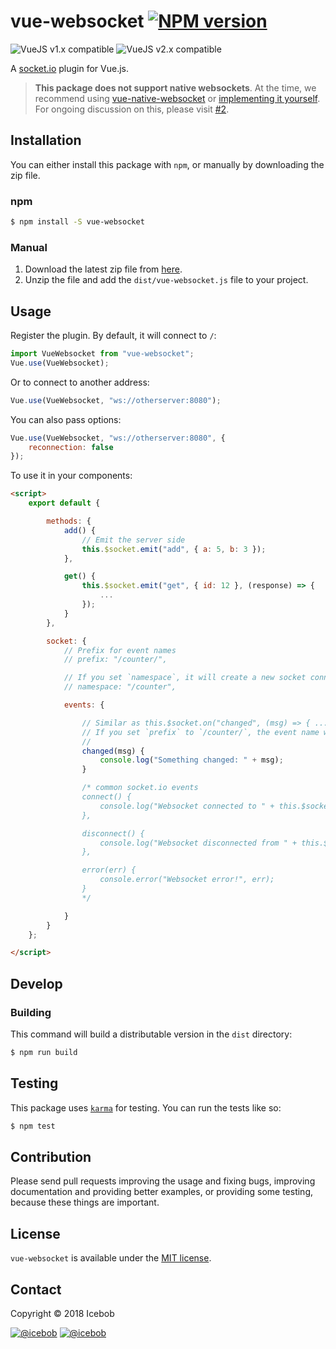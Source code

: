 # vue-websocket [![NPM version](https://img.shields.io/npm/v/vue-websocket.svg)](https://www.npmjs.com/package/vue-websocket)
![VueJS v1.x compatible](https://img.shields.io/badge/vue%201.x-compatible-green.svg)
![VueJS v2.x compatible](https://img.shields.io/badge/vue%202.x-compatible-green.svg)

A [socket.io](https://socket.io) plugin for Vue.js.

> **This package does not support native websockets**. At the time, we recommend using [vue-native-websocket](https://github.com/nathantsoi/vue-native-websocket) or [implementing it yourself](https://alligator.io/vuejs/vue-socketio/). For ongoing discussion on this, please visit [#2](https://github.com/icebob/vue-websocket/issues/2).

## Installation
You can either install this package with `npm`, or manually by downloading the zip file.

### npm

```bash
$ npm install -S vue-websocket
```

### Manual
1. Download the latest zip file from [here](https://github.com/icebob/vue-websocket/archive/master.zip).
2. Unzip the file and add the `dist/vue-websocket.js` file to your project.

## Usage
Register the plugin. By default, it will connect to `/`:

```js
import VueWebsocket from "vue-websocket";
Vue.use(VueWebsocket);
```

Or to connect to another address:

```js
Vue.use(VueWebsocket, "ws://otherserver:8080");
```

You can also pass options:

```js
Vue.use(VueWebsocket, "ws://otherserver:8080", {
	reconnection: false
});
```

To use it in your components:

```html
<script>
	export default {

		methods: {
			add() {
		  		// Emit the server side
		  		this.$socket.emit("add", { a: 5, b: 3 });
			},

			get() {
		  		this.$socket.emit("get", { id: 12 }, (response) => {
					...
				});
			}
		},

		socket: {
			// Prefix for event names
			// prefix: "/counter/",

			// If you set `namespace`, it will create a new socket connection to the namespace instead of `/`
			// namespace: "/counter",

			events: {

				// Similar as this.$socket.on("changed", (msg) => { ... });
				// If you set `prefix` to `/counter/`, the event name will be `/counter/changed`
				//
				changed(msg) {
					console.log("Something changed: " + msg);
				}

				/* common socket.io events
				connect() {
					console.log("Websocket connected to " + this.$socket.nsp);
				},

				disconnect() {
					console.log("Websocket disconnected from " + this.$socket.nsp);
				},

				error(err) {
					console.error("Websocket error!", err);
				}
				*/

			}
		}
	};

</script>
```

## Develop

### Building
This command will build a distributable version in the `dist` directory:

```bash
$ npm run build
```

## Testing
This package uses [`karma`](https://www.npmjs.com/package/karma) for testing. You can run the tests like so:

```bash
$ npm test
```

## Contribution
Please send pull requests improving the usage and fixing bugs, improving documentation and providing better examples, or providing some testing, because these things are important.

## License
`vue-websocket` is available under the [MIT license](https://tldrlegal.com/license/mit-license).

## Contact

Copyright © 2018 Icebob

[![@icebob](https://img.shields.io/badge/github-icebob-green.svg)](https://github.com/icebob) [![@icebob](https://img.shields.io/badge/twitter-Icebobcsi-blue.svg)](https://twitter.com/Icebobcsi)
